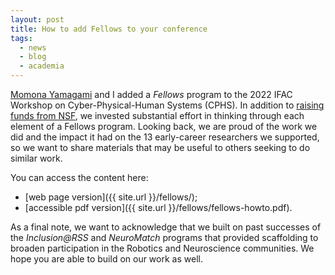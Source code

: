 ```yaml
---
layout: post
title: How to add Fellows to your conference
tags:
  - news
  - blog
  - academia
---
```


[Momona Yamagami](https://momona-yamagami.github.io/) and I added a *Fellows* program to the 2022 IFAC Workshop on Cyber-Physical-Human Systems (CPHS). In addition to [raising funds from NSF](https://www.nsf.gov/awardsearch/showAward?AWD_ID=2216526), we invested substantial effort in thinking through each element of a Fellows program. Looking back, we are proud of the work we did and the impact it had on the 13 early-career researchers we supported, so we want to share materials that may be useful to others seeking to do similar work.

You can access the content here:
* [web page version]({{ site.url }}/fellows/); 
* [accessible pdf version]({{ site.url }}/fellows/fellows-howto.pdf).

As a final note, we want to acknowledge that we built on past successes of the *Inclusion@RSS* and *NeuroMatch* programs that provided scaffolding to broaden participation in the Robotics and Neuroscience communities. We hope you are able to build on our work as well.

